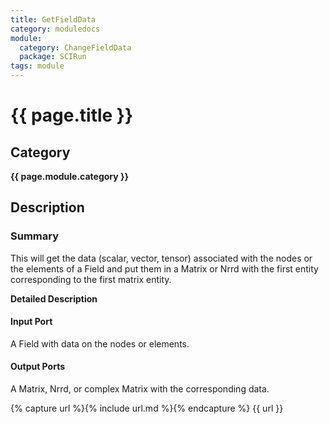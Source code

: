 ```yaml
---
title: GetFieldData
category: moduledocs
module:
  category: ChangeFieldData
  package: SCIRun
tags: module
---
```


# {{ page.title }}

## Category

**{{ page.module.category }}**

## Description

### Summary

This will get the data (scalar, vector, tensor) associated with the nodes or the elements of a Field and put them in a Matrix or Nrrd with the first entity corresponding to the first matrix entity.

**Detailed Description**

#### Input Port

A Field with data on the nodes or elements.

#### Output Ports

A Matrix, Nrrd, or complex Matrix with the corresponding data.

{% capture url %}{% include url.md %}{% endcapture %}
{{ url }}
